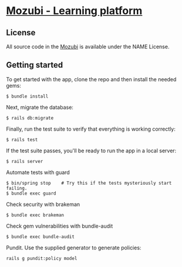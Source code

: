 # [Mozubi - Learning platform](https://www.mozubi.app/)

## License

All source code in the [Mozubi](https://www.mozubi.app/)
is available under the NAME License.

## Getting started

To get started with the app, clone the repo and then install the needed gems:

```shell
$ bundle install
```

Next, migrate the database:

```shell
$ rails db:migrate
```

Finally, run the test suite to verify that everything is working correctly:

```shell
$ rails test
```

If the test suite passes, you'll be ready to run the app in a local server:

```shell
$ rails server
```

Automate tests with guard

```shell
$ bin/spring stop    # Try this if the tests mysteriously start failing.
$ bundle exec guard
```

Check security with brakeman

```shell
$ bundle exec brakeman
```

Check gem vulnerabilities with bundle-audit

```shell
$ bundle exec bundle-audit
```

Pundit. Use the supplied generator to generate policies:

```shell
rails g pundit:policy model
```
